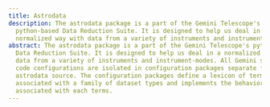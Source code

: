 ```yaml
---
title: Astrodata
description: The astrodata package is a part of the Gemini Telescope's
  python-based Data Reduction Suite. It is designed to help us deal in a
  normalized way with data from a variety of instruments and instrument-modes.
abstract: The astrodata package is a part of the Gemini Telescope's python-based
  Data Reduction Suite. It is designed to help us deal in a normalized way with
  data from a variety of instruments and instrument-modes. All Gemini specific
  code configurations are isolated in configuration packages separate from the
  astrodata source. The configuration packages define a lexicon of terms
  associated with a family of dataset types and implements the behaviors
  associated with each terms.
---
```


